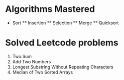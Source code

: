 # Algorithms Mastered

* Sort
** Insertion
** Selection
** Merge
** Quicksort

# Solved Leetcode problems

1. Two Sum
2. Add Two Numbers
3. Longest Substring Without Repeating Characters
4. Median of Two Sorted Arrays